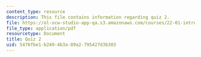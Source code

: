 ```yaml
---
content_type: resource
description: This file contains information regarding quiz 2.
file: https://ol-ocw-studio-app-qa.s3.amazonaws.com/courses/22-01-introduction-to-nuclear-engineering-and-ionizing-radiation-fall-2016/5476fbe1b2494b3a89a2795427d3b303_MIT22_01F16_Quiz2.pdf
file_type: application/pdf
resourcetype: Document
title: Quiz 2
uid: 5476fbe1-b249-4b3a-89a2-795427d3b303
---
```

